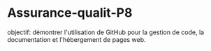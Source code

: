 # Assurance-qualit-P8
objectif: démontrer l'utilisation de GitHub pour la gestion de code, la documentation et l'hébergement de pages web.
